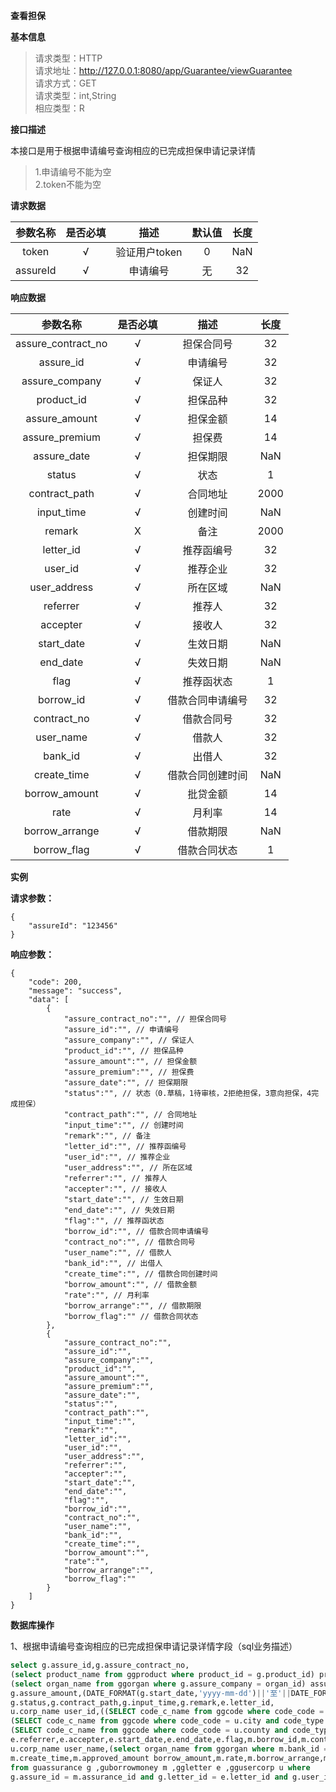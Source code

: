 **查看担保**


**基本信息**

>请求类型：HTTP</br>
请求地址：http://127.0.0.1:8080/app/Guarantee/viewGuarantee</br>
请求方式：GET</br>
请求类型：int,String</br>
相应类型：R

**接口描述**

本接口是用于根据申请编号查询相应的已完成担保申请记录详情
>1.申请编号不能为空</br>
>2.token不能为空

**请求数据**

参数名称|是否必填|描述|默认值|长度
:-:|:-:|:-:|:-:|:-:
token|√|验证用户token|0|NaN|
assureId|√|申请编号|无|32|

**响应数据**

参数名称|是否必填|描述|长度
:-:|:-:|:-:|:-:
assure_contract_no|√|担保合同号|32|
assure_id|√|申请编号|32|
assure_company|√|保证人|32|
product_id|√|担保品种|32|
assure_amount|√|担保金额|14|
assure_premium|√|担保费|14|
assure_date|√|担保期限|NaN|
status|√|状态|1|
contract_path|√|合同地址|2000|
input_time|√|创建时间|NaN|
remark|X|备注|2000|
letter_id|√|推荐函编号|32|
user_id|√|推荐企业|32|
user_address|√|所在区域|NaN|
referrer|√|推荐人|32|
accepter|√|接收人|32|
start_date|√|生效日期|NaN|
end_date|√|失效日期|NaN|
flag|√|推荐函状态|1|
borrow_id|√|借款合同申请编号|32|
contract_no|√|借款合同号|32|
user_name|√|借款人|32|
bank_id|√|出借人|32|
create_time|√|借款合同创建时间|NaN|
borrow_amount|√|批贷金额|14|
rate|√|月利率|14|
borrow_arrange|√|借款期限|NaN|
borrow_flag |√|借款合同状态|1|

			
**实例**

**请求参数：**

```
{
	"assureId": "123456"
}
```

**响应参数：**

```
{
	"code": 200,
	"message": "success",
	"data": [
		{	
			"assure_contract_no":"", // 担保合同号
			"assure_id":"", // 申请编号
			"assure_company":"", // 保证人
			"product_id":"", // 担保品种
			"assure_amount":"", // 担保金额
			"assure_premium":"", // 担保费
			"assure_date":"", // 担保期限
			"status":"", // 状态（0.草稿，1待审核，2拒绝担保，3意向担保，4完成担保）
			"contract_path":"", // 合同地址
			"input_time":"", // 创建时间
			"remark":"", // 备注
			"letter_id":"", // 推荐函编号
			"user_id":"", // 推荐企业
			"user_address":"", // 所在区域
			"referrer":"", // 推荐人
			"accepter":"", // 接收人
			"start_date":"", // 生效日期
			"end_date":"", // 失效日期
			"flag":"", // 推荐函状态
			"borrow_id":"", // 借款合同申请编号
			"contract_no":"", // 借款合同号
			"user_name":"", // 借款人
			"bank_id":"", // 出借人
			"create_time":"", // 借款合同创建时间
			"borrow_amount":"", // 借款金额
			"rate":"", // 月利率
			"borrow_arrange":"", // 借款期限
			"borrow_flag":"" // 借款合同状态
		},
		{
			"assure_contract_no":"", 
			"assure_id":"", 
			"assure_company":"", 
			"product_id":"",
			"assure_amount":"", 
			"assure_premium":"", 
			"assure_date":"",
			"status":"", 
			"contract_path":"", 
			"input_time":"", 
			"remark":"", 
			"letter_id":"", 
			"user_id":"", 
			"user_address":"", 
			"referrer":"", 
			"accepter":"", 
			"start_date":"", 
			"end_date":"", 
			"flag":"", 
			"borrow_id":"", 
			"contract_no":"", 
			"user_name":"", 
			"bank_id":"", 
			"create_time":"", 
			"borrow_amount":"", 
			"rate":"", 
			"borrow_arrange":"", 
			"borrow_flag":""
		}
	]	
}
```
**数据库操作**

1、根据申请编号查询相应的已完成担保申请记录详情字段（sql业务描述）
```sql
select g.assure_id,g.assure_contract_no,
(select product_name from ggproduct where product_id = g.product_id) product_id,
(select organ_name from ggorgan where g.assure_company = organ_id) assure_company,
g.assure_amount,(DATE_FORMAT(g.start_date,'yyyy-mm-dd')||'至'||DATE_FORMAT(g.end_date,'yyyy-mm-dd')) assure_date,
g.status,g.contract_path,g.input_time,g.remark,e.letter_id,
u.corp_name user_id,((SELECT code_c_name from ggcode where code_code = u.province and code_type = 'areaCode')||'-'||
(SELECT code_c_name from ggcode where code_code = u.city and code_type = 'areaCode')||'-'||
(SELECT code_c_name from ggcode where code_code = u.county and code_type = 'areaCode')) user_address,
e.referrer,e.accepter,e.start_date,e.end_date,e.flag,m.borrow_id,m.contract_no,
u.corp_name user_name,(select organ_name from ggorgan where m.bank_id = organ_id) bank_id,
m.create_time,m.approved_amount borrow_amount,m.rate,m.borrow_arrange,m.flag borrow_flag
from guassurance g ,guborrowmoney m ,ggletter e ,ggusercorp u where
g.assure_id = m.assurance_id and g.letter_id = e.letter_id and g.user_id = u.user_id and g.assure_id = #{assureId}
```



